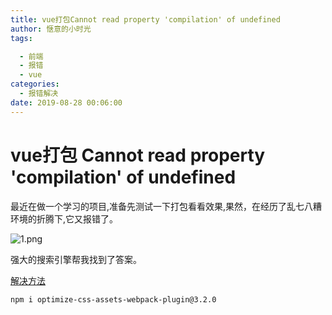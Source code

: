 ```yaml
---
title: vue打包Cannot read property 'compilation' of undefined
author: 惬意的小时光
tags:

  - 前端
  - 报错
  - vue
categories:
  - 报错解决
date: 2019-08-28 00:06:00
---
```


# vue打包 Cannot read property 'compilation' of undefined

最近在做一个学习的项目,准备先测试一下打包看看效果,果然，在经历了乱七八糟环境的折腾下,它又报错了。

![1.png](https://i.loli.net/2019/08/28/UYAtG6RwDEkpZzQ.png)

强大的搜索引擎帮我找到了答案。

[解决方法](http://m.hangge.com/news/cache/detail_2468.html"解决方法")

```
npm i optimize-css-assets-webpack-plugin@3.2.0
```

